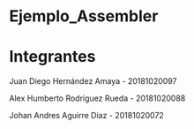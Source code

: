 # Ejemplo_Assembler

# Integrantes

Juan Diego Hernández Amaya - 20181020097

Alex Humberto Rodriguez Rueda - 20181020088

Johan Andres Aguirre Diaz - 20181020072
